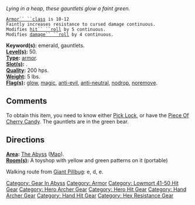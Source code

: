 *Lying in a heap, these gauntlets glow a faint green.*

[`Armor`` ``class`](Armor_Values "wikilink")` is 10-12`  
`Faintly increases resistance to cursed damage continuous.`  
`Modifies `[`hit`` ``roll`](Hit_Roll "wikilink")` by 5 continuous.`  
`Modifies `[`damage`` ``roll`](Damage_Roll "wikilink")` by 4 continuous.`

**Keyword(s):** emerald, gauntlets.  
**[Level(s)](Object_Level "wikilink"):** 50.  
**[Type](:Category:_Object_Types "wikilink"):**
[armor](:Category:_Armor "wikilink").  
**[Slot(s)](Object_Slots "wikilink"):** <worn on hands>.  
**[Quality](Object_Quality "wikilink"):** 200 hps.  
**[Weight](Object_Weight "wikilink"):** 5 lbs.  
**[Flag(s)](:Category:_Object_Flags "wikilink"):**
[glow](Glow_Flag "wikilink"), [magic](Magic_Flag "wikilink"),
[anti-evil](Anti-Evil_Flag "wikilink"),
[anti-neutral](Anti-Neutral_Flag "wikilink"),
[nodrop](NoDrop_Flag "wikilink"),
[noremove](NoRemove_Flag "wikilink").  

## Comments

To obtain this item, you need to know either [Pick
Lock](Pick_Lock "wikilink"), or have the [Piece Of Cherry
Candy](Piece_Of_Cherry_Candy "wikilink"). The gauntlets are in the green
bear.

## Directions

**[Area](:Category:_Areas "wikilink"):** [The
Abyss](:Category:_Abyss "wikilink") ([Map](Abyss_Map "wikilink")).  
**[Room(s)](:Category:_Rooms "wikilink"):** A toyshop with yellow and
green patterns on it (portable)

Walking route from [Giant Pillbug](Giant_Pillbug "wikilink"): e, d, e.

[Category: Gear In Abyss](Category:_Gear_In_Abyss "wikilink") [Category:
Armor](Category:_Armor "wikilink") [Category: Lowmort 41-50 Hit
Gear](Category:_Lowmort_41-50_Hit_Gear "wikilink") [Category: Hero
Archer Gear](Category:_Hero_Archer_Gear "wikilink") [Category: Hero Hit
Gear](Category:_Hero_Hit_Gear "wikilink") [Category: Hand Archer
Gear](Category:_Hand_Archer_Gear "wikilink") [Category: Hand Hit
Gear](Category:_Hand_Hit_Gear "wikilink") [Category: Hex Resistance
Gear](Category:_Hex_Resistance_Gear "wikilink")
